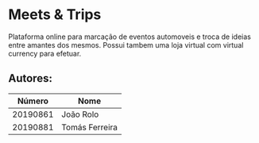 # Meets & Trips
Plataforma online para marcação de eventos automoveis e troca de ideias entre amantes dos mesmos.
Possui tambem uma loja virtual com virtual currency para efetuar.

## Autores:

| Número | Nome |
|--------|------|
|  20190861  | João Rolo |
|  20190881  | Tomás Ferreira |
